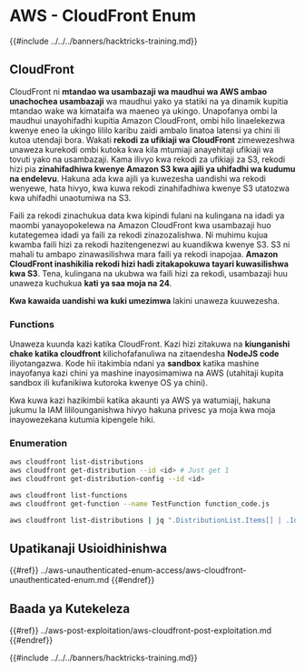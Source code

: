 # AWS - CloudFront Enum

{{#include ../../../banners/hacktricks-training.md}}

## CloudFront

CloudFront ni **mtandao wa usambazaji wa maudhui wa AWS ambao unachochea usambazaji** wa maudhui yako ya statiki na ya dinamik kupitia mtandao wake wa kimataifa wa maeneo ya ukingo. Unapofanya ombi la maudhui unayohifadhi kupitia Amazon CloudFront, ombi hilo linaelekezwa kwenye eneo la ukingo lililo karibu zaidi ambalo linatoa latensi ya chini ili kutoa utendaji bora. Wakati **rekodi za ufikiaji wa CloudFront** zimewezeshwa unaweza kurekodi ombi kutoka kwa kila mtumiaji anayehitaji ufikiaji wa tovuti yako na usambazaji. Kama ilivyo kwa rekodi za ufikiaji za S3, rekodi hizi pia **zinahifadhiwa kwenye Amazon S3 kwa ajili ya uhifadhi wa kudumu na endelevu**. Hakuna ada kwa ajili ya kuwezesha uandishi wa rekodi wenyewe, hata hivyo, kwa kuwa rekodi zinahifadhiwa kwenye S3 utatozwa kwa uhifadhi unaotumiwa na S3.

Faili za rekodi zinachukua data kwa kipindi fulani na kulingana na idadi ya maombi yanayopokelewa na Amazon CloudFront kwa usambazaji huo kutategemea idadi ya faili za rekodi zinazozalishwa. Ni muhimu kujua kwamba faili hizi za rekodi hazitengenezwi au kuandikwa kwenye S3. S3 ni mahali tu ambapo zinawasilishwa mara faili ya rekodi inapojaa. **Amazon CloudFront inashikilia rekodi hizi hadi zitakapokuwa tayari kuwasilishwa kwa S3**. Tena, kulingana na ukubwa wa faili hizi za rekodi, usambazaji huu unaweza kuchukua **kati ya saa moja na 24**.

**Kwa kawaida uandishi wa kuki umezimwa** lakini unaweza kuuwezesha.

### Functions

Unaweza kuunda kazi katika CloudFront. Kazi hizi zitakuwa na **kiunganishi chake katika cloudfront** kilichofafanuliwa na zitaendesha **NodeJS code** iliyotangazwa. Kode hii itakimbia ndani ya **sandbox** katika mashine inayofanya kazi chini ya mashine inayosimamiwa na AWS (utahitaji kupita sandbox ili kufanikiwa kutoroka kwenye OS ya chini).

Kwa kuwa kazi hazikimbii katika akaunti ya AWS ya watumiaji, hakuna jukumu la IAM lililounganishwa hivyo hakuna privesc ya moja kwa moja inayowezekana kutumia kipengele hiki.

### Enumeration
```bash
aws cloudfront list-distributions
aws cloudfront get-distribution --id <id> # Just get 1
aws cloudfront get-distribution-config --id <id>

aws cloudfront list-functions
aws cloudfront get-function --name TestFunction function_code.js

aws cloudfront list-distributions | jq ".DistributionList.Items[] | .Id, .Origins.Items[].Id, .Origins.Items[].DomainName, .AliasICPRecordals[].CNAME"
```
## Upatikanaji Usioidhinishwa

{{#ref}}
../aws-unauthenticated-enum-access/aws-cloudfront-unauthenticated-enum.md
{{#endref}}

## Baada ya Kutekeleza

{{#ref}}
../aws-post-exploitation/aws-cloudfront-post-exploitation.md
{{#endref}}

{{#include ../../../banners/hacktricks-training.md}}
